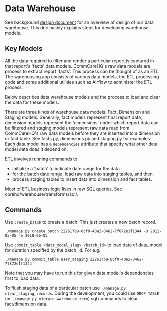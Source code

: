 Data Warehouse
==============
See background [design document](https://docs.google.com/document/d/1sMTEAG-iZyo0nfp2S4sUaN2MgY31Z8B3kRDBqPFXvnI/edit#heading=h.h2zk9svh5s9) for an overview of design of our data warehouse. This doc mainly explains steps for developing warehouse models.

## Key Models

All the data required to filter and render a particular report is captured in that report's 'facts' data models. CommCareHQ's raw data models are process to extract report 'facts'. This process can be thought of as an ETL. The warehousing app consists of various data models, the ETL processing code and some additional utilities such as Airflow to administer the ETL process.

Below describes data warehouse models and the process to load and clear the data for these models.

There are three kinds of warehouse data models. Fact, Dimension and Staging models. Generally, fact models represent final report data, dimension models represent the 'dimensions' under which report data can be filtered and staging models represent raw data read from CommCareHQ's raw data models before they are inserted into a dimension or fact table. See facts.py, dimensions.py and staging.py for examples. Each data model has a `dependencies` attribute that specify what other data model data does it depend on.

ETL involves running commands to
- initialize a 'batch' to indicate date range for the data
- for the batch date range, load raw data into staging tables, and then 
- process staging tables to insert data into dimension and fact tables. 

Most of ETL business logic lives in raw SQL queries. See corehq/warehouse/transforms/sql/.

## Commands

Use `create_batch` to create a batch. This just creates a new batch record.

```
./manage.py create_batch 222617b9-8cf0-40a2-8462-7f872e1f1344 -s 2012-05-05 -e 2018-06-05
```

Use `commit_table <data_model_slug> <batch_id>` to load data of data_model for duration specified by the batch_id. For e.g.

```
./manage.py commit_table user_staging 222617b9-8cf0-40a2-8462-7f872e1f1344
```
Note that you may have to run this for given data model's dependencies first to load data.

To flush staging data of a particular batch use `./manage.py clear_staging_records`. During the development, you could use `DROP TABLE` (or `./manage.py migrate warehouse zero`) sql commands to clear fact/dimension data.

